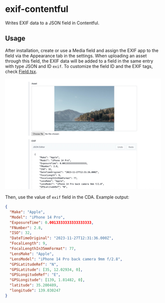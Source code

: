 # exif-contentful

Writes EXIF data to a JSON field in Contentful.

## Usage

After installation, create or use a Media field and assign the EXIF app to the field via the Appearance tab in the settings. When uploading an asset through this field, the EXIF data will be added to a field in the same entry with type JSON and ID `exif`. To customize the field ID and the EXIF tags, check [Field.tsx](/src/locations/Field.tsx).

![Preview](.github/preview.jpeg)

Then, use the value of `exif` field in the CDA. Example output:

```json
{
  "Make": "Apple",
  "Model": "iPhone 14 Pro",
  "ExposureTime": 0.0013333333333333333,
  "FNumber": 2.8,
  "ISO": 32,
  "DateTimeOriginal": "2023-11-27T12:31:36.000Z",
  "FocalLength": 9,
  "FocalLengthIn35mmFormat": 77,
  "LensMake": "Apple",
  "LensModel": "iPhone 14 Pro back camera 9mm f/2.8",
  "GPSLatitudeRef": "N",
  "GPSLatitude": [35, 12.02934, 0],
  "GPSLongitudeRef": "E",
  "GPSLongitude": [139, 1.81482, 0],
  "latitude": 35.200489,
  "longitude": 139.030247
}
```
